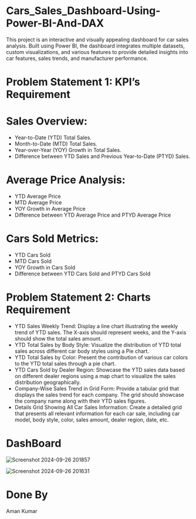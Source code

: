 # Cars_Sales_Dashboard-Using-Power-BI-And-DAX
This project is an interactive and visually appealing dashboard for car sales analysis. Built using Power BI, the dashboard integrates multiple datasets, custom visualizations, and various features to provide detailed insights into car features, sales trends, and manufacturer performance.

# Problem Statement 1: KPI’s Requirement
# Sales Overview:
* Year-to-Date (YTD) Total Sales.
* Month-to-Date (MTD) Total Sales.
* Year-over-Year (YOY) Growth in Total Sales.
* Difference between YTD Sales and Previous Year-to-Date (PTYD) Sales.

# Average Price Analysis:
* YTD Average Price
* MTD Average Price
* YOY Growth in Average Price
* Difference between YTD Average Price and PTYD Average Price

# Cars Sold Metrics:
* YTD Cars Sold
* MTD Cars Sold
* YOY Growth in Cars Sold
* Difference between YTD Cars Sold and PTYD Cars Sold

# Problem Statement 2: Charts Requirement
* YTD Sales Weekly Trend: Display a line chart illustrating the weekly trend of YTD sales. The X-axis should represent weeks, and the Y-axis should show the total sales amount.
* YTD Total Sales by Body Style: Visualize the distribution of YTD total sales across different car body styles using a Pie chart.
* YTD Total Sales by Color: Present the contribution of various car colors to the YTD total sales through a pie chart.
* YTD Cars Sold by Dealer Region: Showcase the YTD sales data based on different dealer regions using a map chart to visualize the sales distribution geographically.
* Company-Wise Sales Trend in Grid Form: Provide a tabular grid that displays the sales trend for each company. The grid should showcase the company name along with their YTD sales figures.
* Details Grid Showing All Car Sales Information: Create a detailed grid that presents all relevant information for each car sale, including car model, body style, color, sales amount, dealer region, date, etc.

# DashBoard

![Screenshot 2024-09-26 201857](https://github.com/user-attachments/assets/13cef19d-de3d-4852-84c9-2ef36851afef)

![Screenshot 2024-09-26 201631](https://github.com/user-attachments/assets/20ff84c6-1e6f-46f4-86c3-8827414cea7e)


# Done By
Aman Kumar
